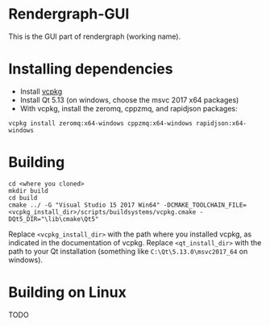 Rendergraph-GUI
====================================

This is the GUI part of rendergraph (working name).

# Installing dependencies

* Install [vcpkg](https://github.com/microsoft/vcpkg)
* Install Qt 5.13 (on windows, choose the msvc 2017 x64 packages)
* With vcpkg, install the zeromq, cppzmq, and rapidjson packages:
```
vcpkg install zeromq:x64-windows cppzmq:x64-windows rapidjson:x64-windows
```

# Building
```
cd <where you cloned>
mkdir build
cd build
cmake ../ -G "Visual Studio 15 2017 Win64" -DCMAKE_TOOLCHAIN_FILE=<vcpkg_install_dir>/scripts/buildsystems/vcpkg.cmake -DQt5_DIR="\lib\cmake\Qt5"
```
Replace `<vcpkg_install_dir>` with the path where you installed vcpkg, as indicated in the documentation of vcpkg. Replace `<qt_install_dir>` with the path to your Qt installation (something like `C:\Qt\5.13.0\msvc2017_64` on windows).

# Building on Linux
TODO